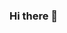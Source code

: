 ### Hi there 👋

<!--
**Nicky-Ghai/Nicky-Ghai** is a ✨ _special_ ✨ repository because its `README.md` (this file) appears on your GitHub profile.

Here are some ideas to get you started:
-👋 Hi I am Nicky Ghai.

-🧔 I am a data scientist.
-🔭 I’m currently working on Machine Learning and Deep learning projects.
-🌱 I’m currently learning various machine learning techniques.
-👯 I’m looking to collaborate on Machien learning projects.
-💬 Ask me about Artificial Intelligence, Statistics, DataScience, Chess.
-📫 How to reach me: 9028798747.
